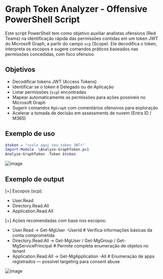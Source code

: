 # Graph Token Analyzer - Offensive PowerShell Script

Este script PowerShell tem como objetivo auxiliar analistas ofensivos (Red Teams) na identificação rápida das permissões contidas em um token JWT do Microsoft Graph, a partir do campo `scp` (Scope). Ele decodifica o token, interpreta os escopos e sugere comandos práticos baseados nas permissões concedidas, com foco ofensivo.

## Objetivos

- Decodificar tokens JWT (Access Tokens)
- Identificar se o token é Delegado ou de Aplicação
- Listar permissões (`scp`) encontradas
- Mapear automaticamente as permissões para ações possíveis no Microsoft Graph
- Sugerir comandos `MgGraph` com comentários ofensivos para exploração
- Acelerar a tomada de decisão em assessments de nuvem (Entra ID / M365)

## Exemplo de uso

```powershell
$token = "<cole aqui seu token JWT>"
Import-Module .\Analyze-GraphToken.ps1
Analyze-GraphToken -Token $token
```

![image](https://github.com/user-attachments/assets/d6a75867-7c72-4cbf-9db4-70657028a6ad)

## Exemplo de output
[+] Escopos (scp):
 - User.Read
 - Directory.Read.All
 - Application.Read.All

[+] Ações recomendadas com base nos escopos:
 - User.Read → Get-MgUser -UserId <me> # Verifica informações básicas da conta comprometida
 - Directory.Read.All → Get-MgUser / Get-MgGroup / Get-MgServicePrincipal # Permite completa enumeração de objetos no tenant
 - Application.Read.All → Get-MgApplication -All # Enumeração de apps registrados — possível targeting para consent abuse

![image](https://github.com/user-attachments/assets/fc8b00d6-44e0-4272-ab4a-4795a59afb8b)
